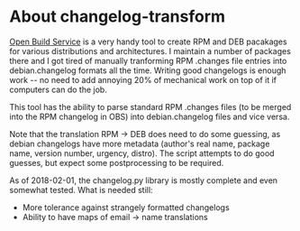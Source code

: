 # About changelog-transform

[Open Build Service](https://build.opensuse.org/) 
is a very handy tool to create RPM and DEB pacakages
for various distributions and architectures.
I maintain a number of packages there and I got tired of manually tranforming
RPM .changes file entries into debian.changelog formats all the time. Writing
good changelogs is enough work -- no need to add annoying 20% of mechanical
work on top of it if computers can do the job.

This tool has the ability to parse standard RPM .changes files (to be merged
into the RPM changelog in OBS) into debian.changelog files and vice versa.

Note that the translation RPM -> DEB does need to do some guessing, as debian
changelogs have more metadata (author's real name, package name, version number,
urgency, distro). The script attempts to do good guesses, but expect some postprocessing
to be required.

As of 2018-02-01, the changelog.py library is mostly complete and even somewhat
tested. What is needed still:
* More tolerance against strangely formatted changelogs
* Ability to have maps of email -> name translations
